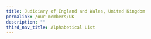 ```yaml
---
title: Judiciary of England and Wales, United Kingdom
permalink: /our-members/UK
description: ""
third_nav_title: Alphabetical List
---
```


